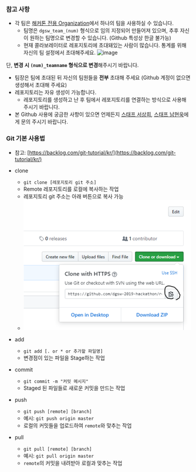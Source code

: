 ### 참고 사항

- 각 팀은 [해커톤 전용 Organization](https://github.com/dgsw-2019-hackathon)에서 하나의 팀을 사용하실 수 있습니다.
  - 팀명은 `dgsw_team_(num)` 형식으로 임의 지정되어 만들어져 있으며, 추후 자신이 원하는 팀명으로 변경할 수 있습니다. (Github 특성상 한글 불가능)
  - 현재 콜라보레이터로 레포지토리에 초대돼있는 사람이 많습니다.
    통계를 위해 자신의 팀 설정에서 초대해주세요.
    ![image](https://user-images.githubusercontent.com/32216112/61262801-91505b00-a7c1-11e9-9d24-adf01835df33.png)

  
 단, **변경 시 `(num)_teamname` 형식으로 변경**해주시기 바랍니다.
  - 팀장은 팀에 초대된 뒤 자신의 팀원들을 **전부** 초대해 주세요 (Github 계정이 없으면 생성해서 초대해 주세요)
- 레포지토리는 자유 생성이 가능합니다.
  - 레포지토리를 생성하고 난 후 팀에서 레포지토리를 연결하는 방식으로 사용해주시기 바랍니다.
- 본 Github 사용에 궁금한 사항이 있으면 언제든지 [스태프 서상희](https://www.facebook.com/profile.php?id=100010478115976), [스태프 남현욱](https://www.facebook.com/hw0k.nam)에게 문의 주시기 바랍니다.

### Git 기본 사용법

- 참고: [https://backlog.com/git-tutorial/kr/](https://backlog.com/git-tutorial/kr/)

- clone

  - `git clone [레포지토리 git 주소]`
  - Remote 레포지토리를 로컬에 복사하는 작업
  - 레포지토리 git 주소는 아래 버튼으로 복사 가능
  - ![wow](https://github.com/dgsw-2019-hackathon/dgsw-2019-hackathon.github.io/blob/master/images/1.PNG?raw=true)

- add

  - `git add [. or * or 추가할 파일명]`
  - 변경점이 있는 파일을 Stage하는 작업

- commit

  - `git commit -m "커밋 메시지"`
  - Staged 된 파일들로 새로운 커밋을 만드는 작업

- push

  - `git push [remote] [branch]`
  - 예시: `git push origin master`
  - 로컬의 커밋들을 업로드하여 `remote`와 맞추는 작업

- pull

  - `git pull [remote] [branch]`
  - 예시: `git pull origin master`
  - `remote`의 커밋을 내려받아 로컬과 맞추는 작업
